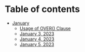 # Table of contents

* [January](README.md)
  * [Usage of OVER() Clause](<august/page-1 (1).md>)
  * [January 3, 2023](august/page-1.md)
  * [January 4, 2023](january/january-4-2023.md)
  * [January 5, 2023](january/january-5-2023.md)
